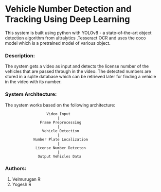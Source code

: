 # Vehicle Number Detection and Tracking Using Deep Learning
This system is built using python with YOLOv8 - a state-of-the-art object detection algorithm from ultralytics ,Tesseract OCR and uses the coco model which is a pretrained model of various object.

### Description:
The system gets a video as input and detects the license number of the vehicles that are passed through in the video. The detected numbers are stored in a sqlite database which can be retrieved later for finding a vehicle in the video with its number.

### System Architecture:
The system works based on the following architecture:
    
                       Video Input
                            |
                    Frame Preprocessing
                            |
                     Vehicle Detection
                            |
                 Number Plate Localization
                            |
                  License Number Detecton
                            |
                   Output Vehicles Data


### Authors:
1. Velmurugan R
2. Yogesh R

